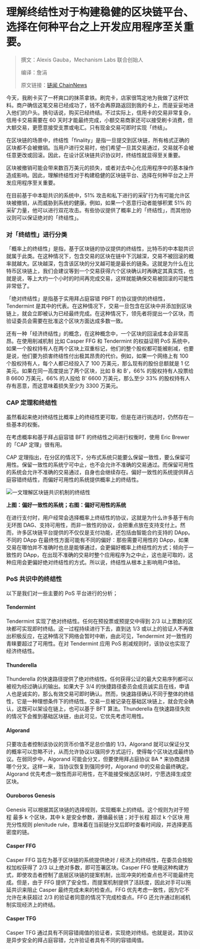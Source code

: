 # 理解终结性对于构建稳健的区块链平台、选择在何种平台之上开发应用程序至关重要。

> 撰文：Alexis Gauba，Mechanism Labs 联合创始人
>
> 编译：詹涓
>
> 原文链接：[链闻 ChainNews](https://www.chainnews.com/articles/138267300241.htm)

今天，我刷卡买了一杯爽口的抹茶拿铁。刷完卡，店家很笃定地为我做了这杯饮料。商户确信这笔交易已经成功了，钱不会再原路返回到我的卡上，而是妥妥地进入他们的户头。换句话说，购买已经终结。不过实际上，信用卡的交易非常复杂，信用卡交易需要在 60 天时才能最终完成，小额交易商家还可以接受刷卡消费，但大额交易，更愿意接受支票或电汇。只有现金交易可即时实现「终结」。

在区块链的场景中，终结性「finality」是指一旦提交到区块链，所有格式正确的区块都不会被撤销。当用户进行交易时，他们希望一旦其交易通过，交易就不会被任意更改或回滚。因此，在设计区块链共识协议时，终结性就显得至关重要。

区块被撤销可能会带来数百万美元的损失，或者对去中心化应用程序中的基本操作造成影响。因此，理解终结性对于构建稳健的区块链平台、选择在何种平台之上开发应用程序至关重要。

在目前基于中本聪共识的系统中，51% 攻击和私下进行的采矿行为有可能允许区块被撤销，从而威胁到系统的健康。例如，如果一个恶意行动者能够积累 51% 的采矿力量，他可以进行双花攻击。有些协议提供了概率上的「终结性」，而其他协议则可以保证绝对的「终结性」。

### 对「终结性」进行分类

「概率上的终结性」是指，基于区块链的协议提供的终结性，比特币的中本聪共识就属于此类。在这种情况下，包含交易的区块在链中下沉越深，交易不被回滚的概率就越大。区块越深，包含该区块的分叉越可能是最长的链条。这就是为什么在比特币区块链上，我们会建议等到一个交易获得六个区块确认时再确定其真实性，也就是说，等上大约一个小时的时间再完成交易，这样就能确保交易被回滚的可能性非常低了。

「绝对终结性」是指基于实用拜占庭容错 PBFT 的协议提供的终结性，Tendermint 是其中的代表。在这种情况下，交易一旦包含在区块中并添加到区块链上，就会立即被认为已经最终完成。在这种情况下，领先者将提出一个区块，而验证委员会需要在批准这个区块方面达成多数一致。

还有一种「经济终结性」的概念，在这种概念中，一个区块的回滚成本会非常高昂。在使用削减机制 比如 Casper FFG 和 Tendermint 的权益证明 PoS 系统中，如果一个股权持有人在两个区块上双重标记，他们的整个股权都可能被削减，也要是说，他们要为损害终结性付出极其昂贵的代价。例如，如果一个网络上有 100 个股权持有人，每个人都已经投入了 100 万美元，那么现有的股份总额就是 1 亿美元。如果在同一高度提出了两个区块，比如 B 和 B'，66% 的股权持有人投票给 B 6600 万美元，66% 的人投给 B' 6600 万美元，那么至少 33% 的股权持有人存有恶意，而这意味着损失至少为 3300 万美元。

### CAP 定理和终结性

虽然看起来绝对终结性比概率上的终结性更可取，但是在进行挑选时，仍然存在一些基本的权衡。

在考虑概率和基于拜占庭容错 BFT 的终结性之间进行权衡时，使用 Eric Brewer 的「CAP 定理」很有用。

CAP 定理指出，在分区的情况下，分布式系统只能要么保留一致性，要么保留可用性。保留一致性的系统宁可中止，也不会允许不准确的交易通过。而保留可用性的系统会允许不准确的交易通过，自身也会继续存在。偏好一致性的系统提供拜占庭容错终结性，而偏好可用性的系统提供概率上的终结性。

![一文理解区块链共识机制的终结性](https://img.chainnews.com/material/images/87435331-6695-5e85-9a6d-c1068c0c28ae_Su6DjLX.png)

**上图：偏好一致性的系统；右图：偏好可用性的系统**

在进行支付时，用户经常会选择概率上终结性的协议，这就是为什么许多基于有向无环图 DAG、支持可用性，而非一致性的协议，会把重点放在支持支付上。然而，许多区块链平台提供的不仅仅是支付功能，还包括由智能合约支持的 DApp。不同的 DApp 在最终性方面可能有不同的偏好：那些需要可用性的 DApp，如果交易在哪怕并不准确时也总是能够通过，会更偏好概率上终结性的方式；倾向于一致性的 DApp，在出现不准确的交易时整个应用程序为之中止，这也是可取的，这种应用会更偏好绝对终结性的方式。所以说，终结性从根本上影响用户体验。

### PoS 共识中的终结性

以下是我们对一些主要的 PoS 平台进行的分析；

#### Tendermint

Tendermint 实现了绝对终结性。任何在预投票或预提交中得到 2/3 以上票数的区块都可实现即时终结。这一过程持续进行下去，直到达 1/3 或以上的验证人不再做出积极反应，在这种情况下网络会暂时中断，由此可见，Tendermint 对一致性的青睐要超过了可用性。在对 Tendermint 应用 PoS 削减规则时，该协议也实现了经济终结性。

#### Thunderella

Thunderella 的快速路径提供了绝对终结性。任何获得公证的最大交易序列都可以被视为经过确认的输出。如果大于 3/4 的快捷路径委员会成员诚实且在线，申请人也是诚实的，那么有效交易可即时确认。然而，快速路径确认不同于整体的终结性，它是一种理想条件下的终结性。交易一旦被记录在基础区块链上，就会完全确认，这既可以架设在链上，也可以基于 BFT 算法。Thunderella 在快速路径失败的情况下会推到基础区块链，由此可见，它优先考虑可用性。

#### Algorand

只要攻击者控制该协议的货币价值不足总价值的 1/3，Algorand 就可以保证分叉的概率可以忽略不计，从而允许协议以强同步方式运行，使得每个区块达成最终协议。在弱同步中，Algorand 可能会分叉，但要使用拜占庭协议 BA * 来协商选择哪个分叉。这样一来，当协议恢复到强同步时，Algorand 中的交易会最终确定。Algorand 优先考虑一致性而非可用性，在不能接受候选区块时，宁愿选择生成空区块。

#### Ouroboros Genesis

Genesis 可以根据其区块链的选择规则，实现概率上的终结。这个规则为对于短程 最多 k 个区块，其中 k 是安全参数，遵循最长链；对于长程 超过 k 个区块 用充分性规则 plenitude rule，意味着在当前链分叉后即时查看时间段，并选择更高密度的链。

#### Casper FFG

Casper FFG 旨在为基于区块链的系统提供绝对 / 经济上的终结性，在委员会按股权加权获得了 2/3 以上绝对多数，即可签署区块。Casper FFG 使用这种构建方式，即使攻击者控制了底层区块链的提案机制，出现冲突的检查点也不可能最终完成。但是，由于 FFG 提供了安全性，而提案机制提供了活跃度，因此对手可以拖延共识来阻止 Casper 最终完成未来的检查点。FFG 优先考虑一致性，因为它不允许在未获超过 2/3 的验证者同意的情况下完成检查点。FFG 还允许通过削减机制实现经济上的终结。

#### Casper TFG

Casper TFG 通过具有不同容错阈值的验证者，实现绝对终结。也就是说，其协议是异步安全的拜占庭容错，允许验证者具有不同的容错阈值。
